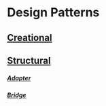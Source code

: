 # Design Patterns

## [Creational](https://github.com/AlexandreYembo/study-training/edit/master/Design_Patterns/Creational/readme.md)

## [Structural](https://github.com/AlexandreYembo/study-training/edit/master/Design_Patterns/Structural/readme.md)
##### [Adapter](https://github.com/AlexandreYembo/study-training/blob/master/Design_Patterns/Structural/01-Adapter/readme.md)
##### [Bridge](https://github.com/AlexandreYembo/study-training/blob/master/Design_Patterns/Structural/02-Bridge/readme.md)
